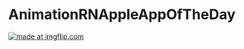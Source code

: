 # AnimationRNAppleAppOfTheDay


<a href="https://imgflip.com/gif/3i5z5f"><img src="https://i.imgflip.com/3i5z5f.gif" title="made at imgflip.com"/></a>
